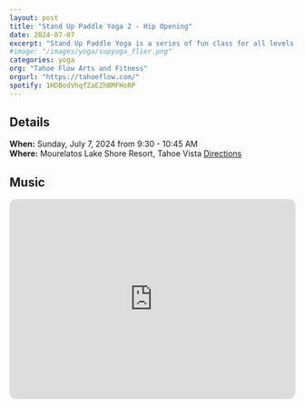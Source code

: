 ```yaml
---
layout: post
title: "Stand Up Paddle Yoga 2 - Hip Opening"
date: 2024-07-07 
excerpt: "Stand Up Paddle Yoga is a series of fun class for all levels with flowing poses and breathwork to build stability, flexibility, and mindfulness. This class will follow an arc of opening awareness, warm-up stretch, balancing poses, inversions, grounding poses, and a closing. Bring a towel for a cold plunge following class. The theme of this class is the the Sacral Chakra. The sequence includes many hip-opening postures such as modified Warrior II and Star poses."
#image: "/images/yoga/supyoga_flier.png"
categories: yoga
org: "Tahoe Flow Arts and Fitness"
orgurl: "https://tahoeflow.com/"
spotify: 1HDBodVhqfZaEZhBMFHoRP
---
```


## Details

**When:** Sunday, July 7, 2024 from 9:30 - 10:45 AM   
**Where:** Mourelatos Lake Shore Resort, Tahoe Vista [Directions](https://www.google.com/maps/dir//6834+N+Lake+Blvd,+Tahoe+Vista,+CA+96148/@39.239939,-120.1344659,12z/data=!4m8!4m7!1m0!1m5!1m1!1s0x809964b0ff6493a3:0x7579cace84dcb8f8!2m2!1d-120.052065!2d39.239968?entry=ttu)   


## Music

<iframe style="border-radius:12px" src="https://open.spotify.com/embed/playlist/1HDBodVhqfZaEZhBMFHoRP?utm_source=generator" width="100%" height="352" frameBorder="0" allowfullscreen="" allow="autoplay; clipboard-write; encrypted-media; fullscreen; picture-in-picture" loading="lazy"></iframe>  